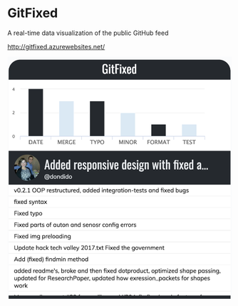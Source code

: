 # GitFixed
A real-time data visualization of the public GitHub feed

http://gitfixed.azurewebsites.net/

![](screenshot.png)
